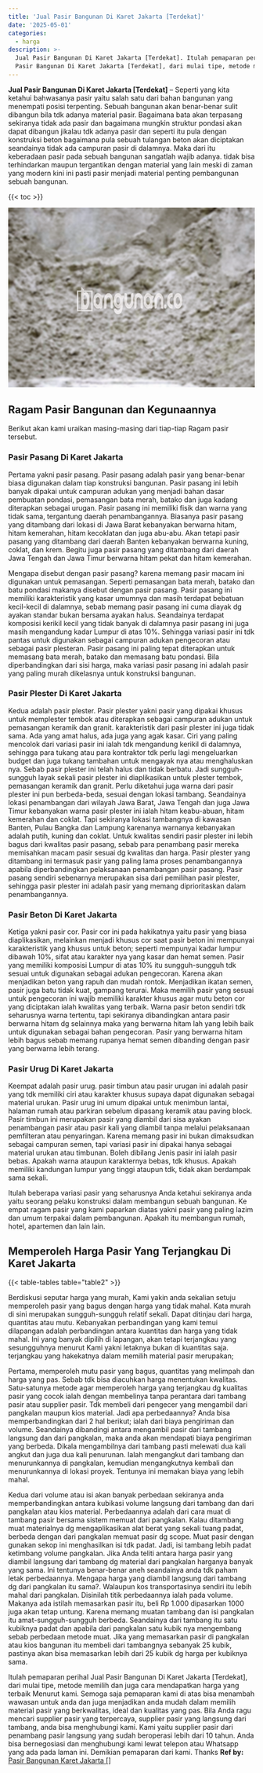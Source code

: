 ```yaml
---
title: 'Jual Pasir Bangunan Di Karet Jakarta [Terdekat]'
date: '2025-05-01'
categories:
  - harga
description: >-
  Jual Pasir Bangunan Di Karet Jakarta [Terdekat]. Itulah pemaparan perihal Jual
  Pasir Bangunan Di Karet Jakarta [Terdekat], dari mulai tipe, metode memilih...
---
```


**Jual Pasir Bangunan Di Karet Jakarta \[Terdekat\]** – Seperti yang kita ketahui bahwasanya pasir yaitu salah satu dari bahan bangunan yang menempati posisi terpenting. Sebuah bangunan akan benar-benar sulit dibangun bila tdk adanya material pasir. Bagaimana bata akan terpasang sekiranya tidak ada pasir dan bagaimana mungkin struktur pondasi akan dapat dibangun jikalau tdk adanya pasir dan seperti itu pula dengan konstruksi beton bagaimana pula sebuah tulangan beton akan diciptakan seandainya tidak ada campuran pasir di dalamnya. Maka dari itu keberadaan pasir pada sebuah bangunan sangatlah wajib adanya. tidak bisa terhindarkan maupun tergantikan dengan material yang lain meski di zaman yang modern kini ini pasti pasir menjadi material penting pembangunan sebuah bangunan.

{{< toc >}}

![Jual Pasir Bangunan Di Karet Jakarta [Terdekat]](/images/jual-pasir-bangunan-63.png)

## Ragam Pasir Bangunan dan Kegunaannya

Berikut akan kami uraikan masing-masing dari tiap-tiap Ragam pasir tersebut.

### Pasir Pasang Di Karet Jakarta

Pertama yakni pasir pasang. Pasir pasang adalah pasir yang benar-benar biasa digunakan dalam tiap konstruksi bangunan. Pasir pasang ini lebih banyak dipakai untuk campuran adukan yang menjadi bahan dasar pembuatan pondasi, pemasangan bata merah, batako dan juga kadang diterapkan sebagai urugan. Pasir pasang ini memiliki fisik dan warna yang tidak sama, tergantung daerah penambangannya. Biasanya pasir pasang yang ditambang dari lokasi di Jawa Barat kebanyakan berwarna hitam, hitam kemerahan, hitam kecoklatan dan juga abu-abu. Akan tetapi pasir pasang yang ditambang dari daerah Banten kebanyakan berwarna kuning, coklat, dan krem. Begitu juga pasir pasang yang ditambang dari daerah Jawa Tengah dan Jawa Timur berwarna hitam pekat dan hitam kemerahan.

Mengapa disebut dengan pasir pasang? karena memang pasir macam ini digunakan untuk pemasangan. Seperti pemasangan bata merah, batako dan batu pondasi makanya disebut dengan pasir pasang. Pasir pasang ini memiliki karakteristik yang kasar umumnya dan masih terdapat bebatuan kecil-kecil di dalamnya, sebab memang pasir pasang ini cuma diayak dg ayakan standar bukan bersama ayakan halus. Seandainya terdapat komposisi kerikil kecil yang tidak banyak di dalamnya pasir pasang ini juga masih mengandung kadar Lumpur di atas 10%. Sehingga variasi pasir ini tdk pantas untuk digunakan sebagai campuran adukan pengecoran atau sebagai pasir plesteran. Pasir pasang ini paling tepat diterapkan untuk memasang bata merah, batako dan memasang batu pondasi. Bila diperbandingkan dari sisi harga, maka variasi pasir pasang ini adalah pasir yang paling murah dikelasnya untuk konstruksi bangunan.

### Pasir Plester Di Karet Jakarta

Kedua adalah pasir plester. Pasir plester yakni pasir yang dipakai khusus untuk memplester tembok atau diterapkan sebagai campuran adukan untuk pemasangan keramik dan granit. karakteristik dari pasir plester ini juga tidak sama. Ada yang amat halus, ada juga yang agak kasar. Ciri yang paling mencolok dari variasi pasir ini ialah tdk mengandung kerikil di dalamnya, sehingga para tukang atau para kontraktor tdk perlu lagi mengeluarkan budget dan juga tukang tambahan untuk mengayak nya atau menghaluskan nya. Sebab pasir plester ini telah halus dan tidak berbatu. Jadi sungguh-sungguh layak sekali pasir plester ini diaplikasikan untuk plester tembok, pemasangan keramik dan granit. Perlu diketahui juga warna dari pasir plester ini pun berbeda-beda, sesuai dengan lokasi tambang. Seandainya lokasi penambangan dari wilayah Jawa Barat, Jawa Tengah dan juga Jawa Timur kebanyakan warna pasir plester ini ialah hitam keabu-abuan, hitam kemerahan dan coklat. Tapi sekiranya lokasi tambangnya di kawasan Banten, Pulau Bangka dan Lampung karenanya warnanya kebanyakan adalah putih, kuning dan coklat. Untuk kwalitas sendiri pasir plester ini lebih bagus dari kwalitas pasir pasang, sebab para penambang pasir mereka memisahkan macam pasir sesuai dg kwalitas dan harga. Pasir plester yang ditambang ini termasuk pasir yang paling lama proses penambangannya apabila diperbandingkan pelaksanaan penambangan pasir pasang. Pasir pasang sendiri sebenarnya merupakan sisa dari pemilihan pasir plester, sehingga pasir plester ini adalah pasir yang memang diprioritaskan dalam penambangannya.

### Pasir Beton Di Karet Jakarta

Ketiga yakni pasir cor. Pasir cor ini pada hakikatnya yaitu pasir yang biasa diaplikasikan, melainkan menjadi khusus cor saat pasir beton ini mempunyai karakteristik yang khusus untuk beton; seperti mempunyai kadar lumpur dibawah 10%, sifat atau karakter nya yang kasar dan hemat semen. Pasir yang memiliki komposisi Lumpur di atas 10% itu sungguh-sungguh tdk sesuai untuk digunakan sebagai adukan pengecoran. Karena akan menjadikan beton yang rapuh dan mudah rontok. Menjadikan ikatan semen, pasir juga batu tidak kuat, gampang terurai. Maka memilih pasir yang sesuai untuk pengecoran ini wajib memiliki karakter khusus agar mutu beton cor yang diciptakan ialah kwalitas yang terbaik. Warna pasir beton sendiri tdk seharusnya warna tertentu, tapi sekiranya dibandingkan antara pasir berwarna hitam dg selainnya maka yang berwarna hitam lah yang lebih baik untuk digunakan sebagai bahan pengecoran. Pasir yang berwarna hitam lebih bagus sebab memang rupanya hemat semen dibanding dengan pasir yang berwarna lebih terang.

### Pasir Urug Di Karet Jakarta

Keempat adalah pasir urug. pasir timbun atau pasir urugan ini adalah pasir yang tdk memiliki ciri atau karakter khusus supaya dapat digunakan sebagai material urukan. Pasir urug ini umum dipakai untuk menimbun lantai, halaman rumah atau parkiran sebelum dipasang keramik atau paving block. Pasir timbun ini merupakan pasir yang diambil dari sisa ayakan penambangan pasir atau pasir kali yang diambil tanpa melalui pelaksanaan pemfilteran atau penyaringan. Karena memang pasir ini bukan dimaksudkan sebagai campuran semen, tapi variasi pasir ini dipakai hanya sebagai material urukan atau timbunan. Boleh dibilang Jenis pasir ini ialah pasir bebas. Apakah warna ataupun karakternya bebas, tdk khusus. Apakah memiliki kandungan lumpur yang tinggi ataupun tdk, tidak akan berdampak sama sekali.

Itulah beberapa variasi pasir yang seharusnya Anda ketahui sekiranya anda yaitu seorang pelaku konstruksi dalam membangun sebuah bangunan. Ke empat ragam pasir yang kami paparkan diatas yakni pasir yang paling lazim dan umum terpakai dalam pembangunan. Apakah itu membangun rumah, hotel, apartemen dan lain lain.

## Memperoleh Harga Pasir Yang Terjangkau Di Karet Jakarta

{{< table-tables table="table2" >}}

Berdiskusi seputar harga yang murah, Kami yakin anda sekalian setuju memperoleh pasir yang bagus dengan harga yang tidak mahal. Kata murah di sini merupakan sungguh-sungguh relatif sekali. Dapat ditinjau dari harga, quantitas atau mutu. Kebanyakan perbandingan yang kami temui dilapangan adalah perbandingan antara kuantitas dan harga yang tidak mahal. Ini yang banyak dipilih di lapangan, akan tetapi terjangkau yang sesungguhnya menurut Kami yakni letaknya bukan di kuantitas saja. terjangkau yang hakekatnya dalam memilih material pasir merupakan;

Pertama, memperoleh mutu pasir yang bagus, quantitas yang melimpah dan harga yang pas. Sebab tdk bisa diacuhkan harga menentukan kwalitas. Satu-satunya metode agar memperoleh harga yang terjangkau dg kualitas pasir yang cocok ialah dengan membelinya tanpa perantara dari tambang pasir atau supplier pasir. Tdk membeli dari pengecer yang mengambil dari pangkalan maupun kios material. Jadi apa perbedaannya? Anda bisa memperbandingkan dari 2 hal berikut; ialah dari biaya pengiriman dan volume. Seandainya dibandingi antara mengambil pasir dari tambang langsung dan dari pangkalan, maka anda akan mendapati biaya pengiriman yang berbeda. Dikala mengambilnya dari tambang pasti melewati dua kali angkut dan juga dua kali penurunan. Ialah mengangkut dari tambang dan menurunkannya di pangkalan, kemudian mengangkutnya kembali dan menurunkannya di lokasi proyek. Tentunya ini memakan biaya yang lebih mahal.

Kedua dari volume atau isi akan banyak perbedaan sekiranya anda memperbandingkan antara kubikasi volume langsung dari tambang dan dari pangkalan atau kios material. Perbedaannya adalah dari cara muat di tambang pasir bersama sistem memuat dari pangkalan. Kalau ditambang muat materialnya dg mengaplikasikan alat berat yang sekali tuang padat, berbeda dengan dari pangkalan memuat pasir dg scope. Muat pasir dengan gunakan sekop ini menghasilkan isi tdk padat. Jadi, isi tambang lebih padat ketimbang volume pangkalan. Jika Anda teliti antara harga pasir yang diambil langsung dari tambang dg material dari pangkalan harganya banyak yang sama. Ini tentunya benar-benar aneh seandainya anda tdk paham letak perbedaannya. Mengapa harga yang diambil langsung dari tambang dg dari pangkalan itu sama?. Walaupun kos transportasinya sendiri itu lebih mahal dari pangkalan. Disinilah titik perbedaannya ialah pada volume. Makanya ada istilah memasarkan pasir itu, beli Rp 1.000 dipasarkan 1000 juga akan tetap untung. Karena memang muatan tambang dan isi pangkalan itu amat-sungguh-sungguh berbeda. Seandainya dari tambang itu satu kubiknya padat dan apabila dari pangkalan satu kubik nya mengembang sebab perbedaan metode muat. Jika yang memasarkan pasir di pangkalan atau kios bangunan itu membeli dari tambangnya sebanyak 25 kubik, pastinya akan bisa memasarkan lebih dari 25 kubik dg harga per kubiknya sama.

Itulah pemaparan perihal Jual Pasir Bangunan Di Karet Jakarta \[Terdekat\], dari mulai tipe, metode memilih dan juga cara mendapatkan harga yang terbaik Menurut kami. Semoga saja pemaparan kami di atas bisa menambah wawasan untuk anda dan juga menjadikan anda mudah dalam memilih material pasir yang berkwalitas, ideal dan kualitas yang pas. Bila Anda ragu mencari supplier pasir yang terpercaya, supplier pasir yang langsung dari tambang, anda bisa menghubungi kami. Kami yaitu supplier pasir dari penambang pasir langsung yang sudah beroperasi lebih dari 10 tahun. Anda bisa bernegosiasi dan menghubungi kami lewat telepon atau Whatsapp yang ada pada laman ini. Demikian pemaparan dari kami. Thanks
**Ref by:** [Pasir Bangunan Karet Jakarta []](https://id.wikipedia.org/wiki/Pasir)
